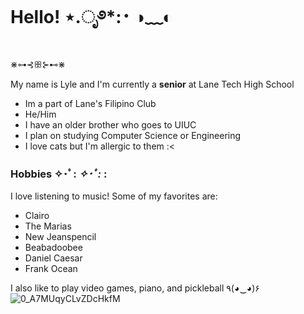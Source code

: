 # Hello! ⋆.ೃ࿔*:･ ◑﹏◐
⋇⊶⊰ꕥ⊱⊷⋇

   My name is Lyle and I'm currently a **senior** at Lane Tech High School
   - Im a part of Lane's Filipino Club
   - He/Him
   - I have an older brother who goes to UIUC
   - I plan on studying Computer Science or Engineering
   - I love cats but I'm allergic to them :<

### Hobbies ✧･ﾟ: *✧･ﾟ:* :

I love listening to music! Some of my favorites are:
   - Clairo
   - The Marias
   - New Jeanspencil
   - Beabadoobee
   - Daniel Caesar
   - Frank Ocean

I also like to play video games, piano, and pickleball ٩(◕‿◕)۶
![0_A7MUqyCLvZDcHkfM](https://github.com/user-attachments/assets/f2d8225a-8627-41a1-9ad5-ab29a6d50335)

<!--
**lsjose973/lsjose973** is a ✨ _special_ ✨ repository because its `README.md` (this file) appears on your GitHub profile.

Here are some ideas to get you started:

- 🔭 I'm a student at Lane Tech High School
- 🌱 I’m currently learning ...
- 👯 I’m looking to collaborate on ...
- 🤔 I’m looking for help with ...
- 💬 Ask me about ...
- 📫 How to reach me: ...
- 😄 Pronouns: ...
- ⚡ Fun fact: ...
-->
